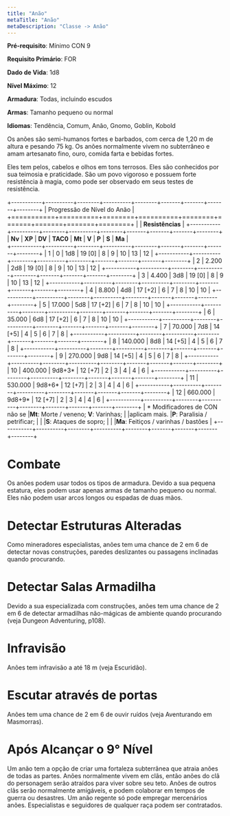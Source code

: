 ```yaml
---
title: "Anão"
metaTitle: "Anão"
metaDescription: "Classe -> Anão"
---
```


**Pré-requisito**: Mínimo CON 9

**Requisito Primário**: FOR

**Dado de Vida**: 1d8

**Nível Máximo**: 12

**Armadura**: Todas, incluindo escudos

**Armas**: Tamanho pequeno ou normal

**Idiomas**: Tendência, Comum, Anão, Gnomo, Goblin, Kobold

Os anões são semi-humanos fortes e barbados, com cerca de 1,20 m de altura e pesando 75 kg. Os anões normalmente vivem no subterrâneo e amam artesanato fino, ouro, comida farta e bebidas fortes.

Eles tem pelos, cabelos e olhos em tons terrosos. Eles são conhecidos por sua teimosia e praticidade. São um povo vigoroso e possuem forte resistência à magia, como pode ser observado em seus testes de resistência.

+-----------+----------+--------+----------+--------+-------+-------+-------+--------+
| Progressão de Nível do Anão                                                        |
+===========+==========+========+==========+========+=======+=======+=======+========+
|                                          | **Resistências**                        | 
+-----------+----------+--------+----------+--------+-------+-------+-------+--------+
| **Nv**    | **XP**   | **DV** | **TAC0** | **Mt** | **V** | **P** | **S** | **Ma** |  
+-----------+----------+--------+----------+--------+-------+-------+-------+--------+
| 1         | 0        | 1d8    | 19 [0]   | 8      | 9     | 10    | 13    | 12     |
+-----------+----------+--------+----------+--------+-------+-------+-------+--------+
| 2         | 2.200    | 2d8    | 19 [0]   | 8      | 9     | 10    | 13    | 12     |
+-----------+----------+--------+----------+--------+-------+-------+-------+--------+
| 3         | 4.400    | 3d8    | 19 [0]   | 8      | 9     | 10    | 13    | 12     |
+-----------+----------+--------+----------+--------+-------+-------+-------+--------+
| 4         | 8.800    | 4d8    | 17 [+2]  | 6      | 7     | 8     | 10    | 10     | 
+-----------+----------+--------+----------+--------+-------+-------+-------+--------+
| 5         | 17.000   | 5d8    | 17 [+2]  | 6      | 7     | 8     | 10    | 10     |
+-----------+----------+--------+----------+--------+-------+-------+-------+--------+
| 6         | 35.000   | 6d8    | 17 [+2]  | 6      | 7     | 8     | 10    | 10     |
+-----------+----------+--------+----------+--------+-------+-------+-------+--------+
| 7         | 70.000   | 7d8    | 14 [+5]  | 4      | 5     | 6     | 7     | 8      |
+-----------+----------+--------+----------+--------+-------+-------+-------+--------+
| 8         | 140.000  | 8d8    | 14 [+5]  | 4      | 5     | 6     | 7     | 8      |
+-----------+----------+--------+----------+--------+-------+-------+-------+--------+
| 9         | 270.000  | 9d8    | 14 [+5]  | 4      | 5     | 6     | 7     | 8      |
+-----------+----------+--------+----------+--------+-------+-------+-------+--------+
| 10        | 400.000  | 9d8+3* | 12 [+7]  | 2      | 3     | 4     | 4     | 6      |
+-----------+----------+--------+----------+--------+-------+-------+-------+--------+
| 11        | 530.000  | 9d8+6* | 12 [+7]  | 2      | 3     | 4     | 4     | 6      |
+-----------+----------+--------+----------+--------+-------+-------+-------+--------+
| 12        | 660.000  | 9d8+9* | 12 [+7]  | 2      | 3     | 4     | 4     | 6      | 
+-----------+----------+--------+----------+--------+-------+-------+-------+--------+
| &ast; Modificadores de CON não se        |**Mt**: Morte / veneno; **V**: Varinhas; |
|aplicam mais.                             |**P**: Paralisia / petrificar;           |
|                                          |**S**: Ataques de sopro;                 |
|                                          |**Ma**: Feitiços / varinhas / bastões    |
+-----------+----------+--------+----------+--------+-------+-------+-------+--------+

# Combate
Os anões podem usar todos os tipos de armadura. Devido a sua pequena estatura, eles podem usar apenas armas de tamanho pequeno ou normal. Eles não podem usar arcos longos ou espadas de duas mãos.

# Detectar Estruturas Alteradas
Como mineradores especialistas, anões tem uma chance de 2 em 6 de detectar novas construções, paredes deslizantes ou passagens inclinadas quando procurando.

# Detectar Salas Armadilha
Devido a sua especializada com construções, anões tem uma chance de 2 em 6 de detectar armadilhas não-mágicas de ambiente quando procurando (veja Dungeon Adventuring, p108).

# Infravisão
Anões tem infravisão a até 18 m (veja Escuridão).

# Escutar através de portas
Anões tem uma chance de 2 em 6 de ouvir ruídos (veja Aventurando em Masmorras).

# Após Alcançar o 9° Nível
Um anão tem a opção de criar uma fortaleza subterrânea que atraia anões de todas as partes. Anões normalmente vivem em clãs, então anões do clã do personagem serão atraídos para viver sobre seu teto. Anões de outros clãs serão normalmente amigáveis, e podem colaborar em tempos de guerra ou desastres. Um anão regente só pode empregar mercenários anões. Especialistas e seguidores de qualquer raça podem ser contratados.

